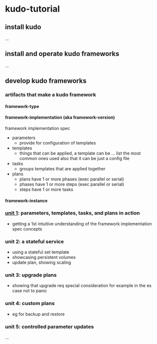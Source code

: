 # kudo-tutorial

## install kudo

...


## install and operate kudo frameworks

...


## develop kudo frameworks

### artifacts that make a kudo framework

#### framework-type
#### framework-implementation (aka framework-version)
framework implementation spec
* parameters
  * provide for configuration of templates
* templates
  * things that can be applied, a template can be … list the most common ones used also that it can be just a config file
* tasks
  * groups templates that are applied together
* plans
  * plans have 1 or more phases (exec parallel or serial)
  * phases have 1 or more steps (exec parallel or serial)
  * steps have 1 or more tasks
#### framework-instance

### [unit 1](unit1/README.md): parameters, templates, tasks, and plans in action
* getting a 1st intuitive understanding of the framework implementation spec concepts

### unit 2: a stateful service
* using a stateful set template
* showcasing persistent volumes
* update plan, showing scaling

### unit 3: upgrade plans
* showing that upgrade req special consideration for example in the es case not to panic

### unit 4: custom plans
* eg for backup and restore

### unit 5: controlled parameter updates

...
